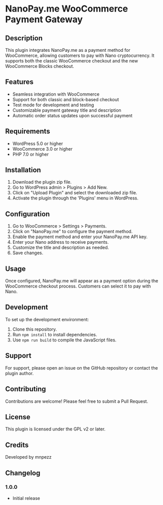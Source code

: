 # NanoPay.me WooCommerce Payment Gateway

## Description

This plugin integrates NanoPay.me as a payment method for WooCommerce, allowing customers to pay with Nano cryptocurrency. It supports both the classic WooCommerce checkout and the new WooCommerce Blocks checkout.

## Features

- Seamless integration with WooCommerce
- Support for both classic and block-based checkout
- Test mode for development and testing
- Customizable payment gateway title and description
- Automatic order status updates upon successful payment

## Requirements

- WordPress 5.0 or higher
- WooCommerce 3.0 or higher
- PHP 7.0 or higher

## Installation

1. Download the plugin zip file.
2. Go to WordPress admin > Plugins > Add New.
3. Click on "Upload Plugin" and select the downloaded zip file.
4. Activate the plugin through the 'Plugins' menu in WordPress.

## Configuration

1. Go to WooCommerce > Settings > Payments.
2. Click on "NanoPay.me" to configure the payment method.
3. Enable the payment method and enter your NanoPay.me API key.
4. Enter your Nano address to receive payments.
5. Customize the title and description as needed.
6. Save changes.

## Usage

Once configured, NanoPay.me will appear as a payment option during the WooCommerce checkout process. Customers can select it to pay with Nano.

## Development

To set up the development environment:

1. Clone this repository.
2. Run `npm install` to install dependencies.
3. Use `npm run build` to compile the JavaScript files.

## Support

For support, please open an issue on the GitHub repository or contact the plugin author.

## Contributing

Contributions are welcome! Please feel free to submit a Pull Request.

## License

This plugin is licensed under the GPL v2 or later.

## Credits

Developed by mnpezz

## Changelog

### 1.0.0
- Initial release